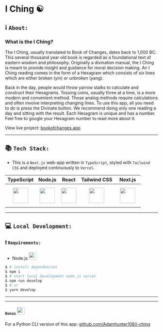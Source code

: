 # I Ching ☯️

## ℹ️ `About:` 
### What is the I Ching?
The I Ching, usually translated to Book of Changes, dates back to 1,000 BC. This several thousand year old book is regarded as a foundational text of eastern wisdom and philosophy. Originally a divination manual, the I Ching is meant to provide insight and guidance for moral decision making. An I Ching reading comes in the form of a Hexagram which consists of six lines which are either broken (yin) or unbroken (yang).

Back in the day, people would throw yarrow stalks to calculate and construct their Hexagrams. Tossing coins, usually three at a time, is a more modern and convenient method. Those analog methods require calculations and often involve interpreting changing lines. To use this app, all you need to do is press the Divinate button. We recommend doing only one reading a day and sitting with the result. Each Hexagram is unique and has a number. Feel free to google your Hexagram number to read more about it.


View live project: [bookofchanges.app](https://www.bookofchanges.app/)

---

## 📚 `Tech Stack:`
* This is a `Next.js` web-app written in `TypeScript`, styled with `Tailwind CSS` and deployed continuously to `Vercel`. 

| TypeScript | Node.js | React | Tailwind CSS | Next.js |
| :----: | :----: | :----: | :----: | :----: | 
| <img src="https://cdn.worldvectorlogo.com/logos/typescript.svg" width="50" height="50"/> | <img src="https://cdn.worldvectorlogo.com/logos/nodejs-icon.svg" width="50" height="50"/> | <img src="https://cdn.worldvectorlogo.com/logos/react-2.svg" width="50" height="50"/> | <img src="https://cdn.worldvectorlogo.com/logos/tailwind-css-2.svg" width="50" height="50"/> | <img src="https://cdn.worldvectorlogo.com/logos/next-js.svg" style="background-color:white;padding:10px;" width="50" height="50"/> | 

---

## 💻 `Local Development:`
### ❗️ `Requirements:`

* Node.js <img src="https://cdn.worldvectorlogo.com/logos/nodejs-icon.svg" width="25" height="25"/> 

```bash
$ # install dependencies
$ npm i
$ # start local development node.js server
$ npm run develop
$ # or
$ yarn develop
```

---
---
#### `Bonus` <img src="https://cdn.worldvectorlogo.com/logos/python-5.svg" width="25" height="25"/> 
For a Python  CLI version of this app: [github.com/Adamhunter108/i-ching](https://github.com/Adamhunter108/i-ching)


<!-- This is a [Next.js](https://nextjs.org/) project bootstrapped with [`create-next-app`](https://github.com/vercel/next.js/tree/canary/packages/create-next-app).

## Getting Started

First, run the development server:

```bash
npm run dev
# or
yarn dev
```

Open [http://localhost:3000](http://localhost:3000) with your browser to see the result.

You can start editing the page by modifying `pages/index.tsx`. The page auto-updates as you edit the file.

[API routes](https://nextjs.org/docs/api-routes/introduction) can be accessed on [http://localhost:3000/api/hello](http://localhost:3000/api/hello). This endpoint can be edited in `pages/api/hello.ts`.

The `pages/api` directory is mapped to `/api/*`. Files in this directory are treated as [API routes](https://nextjs.org/docs/api-routes/introduction) instead of React pages.

## Learn More

To learn more about Next.js, take a look at the following resources:

- [Next.js Documentation](https://nextjs.org/docs) - learn about Next.js features and API.
- [Learn Next.js](https://nextjs.org/learn) - an interactive Next.js tutorial.

You can check out [the Next.js GitHub repository](https://github.com/vercel/next.js/) - your feedback and contributions are welcome!

## Deploy on Vercel

The easiest way to deploy your Next.js app is to use the [Vercel Platform](https://vercel.com/new?utm_medium=default-template&filter=next.js&utm_source=create-next-app&utm_campaign=create-next-app-readme) from the creators of Next.js.

Check out our [Next.js deployment documentation](https://nextjs.org/docs/deployment) for more details. -->
